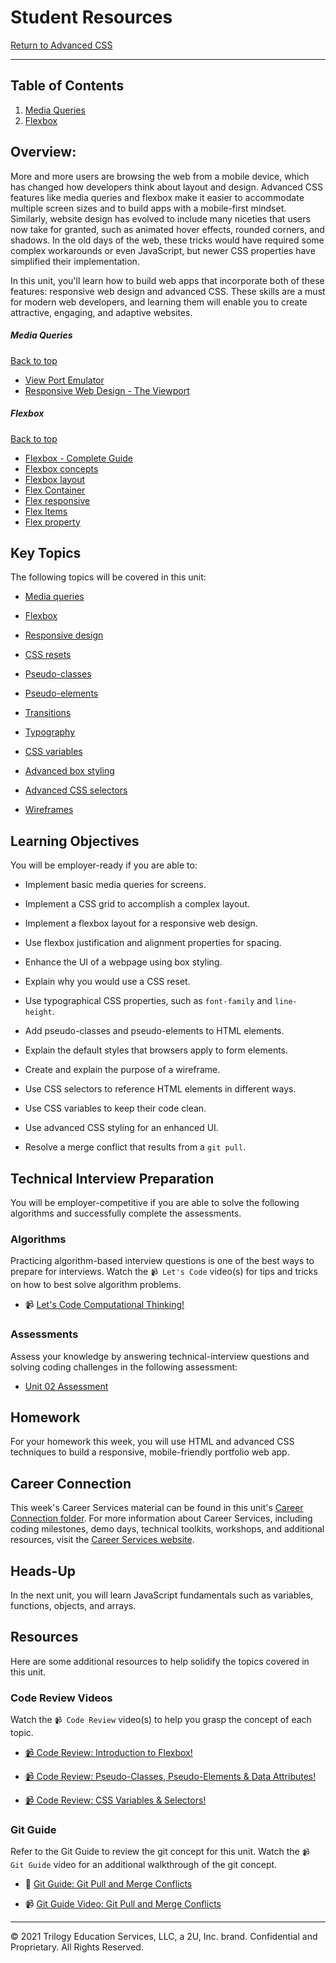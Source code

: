 # Student Resources
[Return to Advanced CSS](../README.md#advanced-css)
<hr>

## Table of Contents

01. [Media Queries](#media-queries)
02. [Flexbox](#flexbox)

## Overview:

More and more users are browsing the web from a mobile device, which has changed how developers think about layout and design. Advanced CSS features like media queries and flexbox make it easier to accommodate multiple screen sizes and to build apps with a mobile-first mindset. Similarly, website design has evolved to include many niceties that users now take for granted, such as animated hover effects, rounded corners, and shadows. In the old days of the web, these tricks would have required some complex workarounds or even JavaScript, but newer CSS properties have simplified their implementation.

In this unit, you'll learn how to build web apps that incorporate both of these features: responsive web design and advanced CSS. These skills are a must for modern web developers, and learning them will enable you to create attractive, engaging, and adaptive websites. 


##### Media Queries

[Back to top](#student-resources)

* [View Port Emulator](http://www.viewportemulator.com/)
* [Responsive Web Design - The Viewport](https://www.w3schools.com/css/css_rwd_viewport.asp)

##### Flexbox

[Back to top](#student-resources)

* [Flexbox - Complete Guide](https://css-tricks.com/snippets/css/a-guide-to-flexbox/)
* [Flexbox concepts](https://developer.mozilla.org/en-US/docs/Web/CSS/CSS_Flexible_Box_Layout/Basic_Concepts_of_Flexbox)
* [Flexbox layout](https://www.w3schools.com/css/css3_flexbox.asp)
* [Flex Container](https://www.w3schools.com/css/css3_flexbox_container.asp)
* [Flex responsive](https://www.w3schools.com/css/css3_flexbox_responsive.asp)
* [Flex Items](https://www.w3schools.com/css/css3_flexbox_items.asp)
* [Flex property](https://www.w3schools.com/cssref/css3_pr_flex.asp)


## Key Topics

The following topics will be covered in this unit:

* [Media queries](https://developer.mozilla.org/en-US/docs/Web/CSS/Media_Queries/Using_media_queries)

* [Flexbox](https://developer.mozilla.org/en-US/docs/Web/CSS/CSS_Flexible_Box_Layout/Basic_Concepts_of_Flexbox)

* [Responsive design](https://developer.mozilla.org/en-US/docs/Learn/CSS/CSS_layout/Responsive_Design)

* [CSS resets](https://developer.mozilla.org/en-US/docs/Learn/CSS/Building_blocks/Cascade_and_inheritance)

* [Pseudo-classes](https://developer.mozilla.org/en-US/docs/Web/CSS/Pseudo-classes)

* [Pseudo-elements](https://developer.mozilla.org/en-US/docs/Web/CSS/Pseudo-elements)

* [Transitions](https://developer.mozilla.org/en-US/docs/Web/CSS/transition)

* [Typography](https://developer.mozilla.org/en-US/docs/Learn/CSS/Styling_text/Fundamentals)

* [CSS variables](https://developer.mozilla.org/en-US/docs/Web/CSS/Using_CSS_custom_properties)

* [Advanced box styling](https://developer.mozilla.org/en-US/docs/Learn/CSS/Howto/create_fancy_boxes)

* [Advanced CSS selectors](https://developer.mozilla.org/en-US/docs/Learn/CSS/Building_blocks/Selectors/Combinators)

* [Wireframes](https://en.wikipedia.org/wiki/Website_wireframe)

## Learning Objectives

You will be employer-ready if you are able to:

* Implement basic media queries for screens.

* Implement a CSS grid to accomplish a complex layout.

* Implement a flexbox layout for a responsive web design.

* Use flexbox justification and alignment properties for spacing.

* Enhance the UI of a webpage using box styling.

* Explain why you would use a CSS reset.

* Use typographical CSS properties, such as `font-family` and `line-height`.

* Add pseudo-classes and pseudo-elements to HTML elements.

* Explain the default styles that browsers apply to form elements.

* Create and explain the purpose of a wireframe.

* Use CSS selectors to reference HTML elements in different ways.

* Use CSS variables to keep their code clean.

* Use advanced CSS styling for an enhanced UI.

* Resolve a merge conflict that results from a `git pull`.

## Technical Interview Preparation

You will be employer-competitive if you are able to solve the following algorithms and successfully complete the assessments.

### Algorithms

Practicing algorithm-based interview questions is one of the best ways to prepare for interviews. Watch the `📹 Let's Code` video(s) for tips and tricks on how to best solve algorithm problems.

* 📹 [Let's Code Computational Thinking!](https://2u-20.wistia.com/medias/dus2zex4d7)

### Assessments

Assess your knowledge by answering technical-interview questions and solving coding challenges in the following assessment:

* [Unit 02 Assessment](https://forms.gle/72YzfNppttviTD8a6)

## Homework

For your homework this week, you will use HTML and advanced CSS techniques to build a responsive, mobile-friendly portfolio web app.

## Career Connection

This week's Career Services material can be found in this unit's [Career Connection folder](./04-Career-Connection/README.md). For more information about Career Services, including coding milestones, demo days, technical toolkits, workshops, and additional resources, visit the [Career Services website](https://mycareerspot.org/).

## Heads-Up

In the next unit, you will learn JavaScript fundamentals such as variables, functions, objects, and arrays.

## Resources

Here are some additional resources to help solidify the topics covered in this unit.

### Code Review Videos

Watch the `📹 Code Review` video(s) to help you grasp the concept of each topic.

  * [📹 Code Review: Introduction to Flexbox!](https://2u-20.wistia.com/medias/7j4tjqlxju)

  * [📹 Code Review: Pseudo-Classes, Pseudo-Elements & Data Attributes!](https://2u-20.wistia.com/medias/2o1ljwdrqi)

  * [📹 Code Review: CSS Variables & Selectors!](https://2u-20.wistia.com/medias/91xb80z88j)

### Git Guide

Refer to the Git Guide to review the git concept for this unit. Watch the `📹 Git Guide` video for an additional walkthrough of the git concept.

  * 📖 [Git Guide: Git Pull and Merge Conflicts](./01-Activities/27-Evr_Git-Pull-Conflict)

  * 📹 [Git Guide Video: Git Pull and Merge Conflicts](https://2u-20.wistia.com/medias/tpw4g61asr)

---

© 2021 Trilogy Education Services, LLC, a 2U, Inc. brand. Confidential and Proprietary. All Rights Reserved.